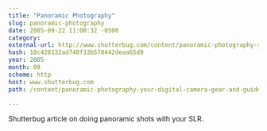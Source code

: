 ```yaml
---
title: "Panoramic Photography"
slug: panoramic-photography
date: 2005-09-22 11:00:32 -0500
category: 
external-url: http://www.shutterbug.com/content/panoramic-photography-your-digital-camera-gear-and-guide-maximum-panoramic-power
hash: 10c428132ad748f33b578442deaa65d0
year: 2005
month: 09
scheme: http
host: www.shutterbug.com
path: /content/panoramic-photography-your-digital-camera-gear-and-guide-maximum-panoramic-power

---
```


Shutterbug article on doing panoramic shots with your SLR.
